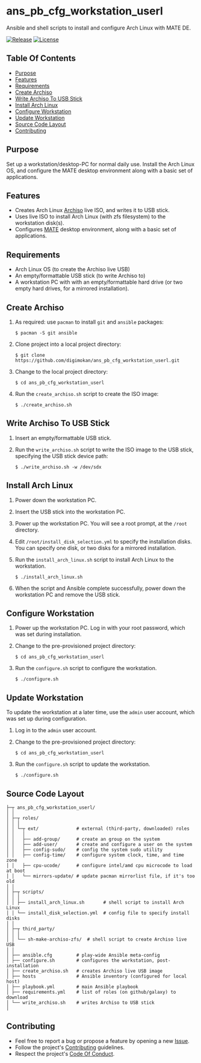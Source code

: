 # ans_pb_cfg_workstation_userl

Ansible and shell scripts to install and configure Arch Linux with MATE DE.

[![Release](https://img.shields.io/github/release/digimokan/ans_pb_cfg_workstation_userl.svg?label=release)](https://github.com/digimokan/ans_pb_cfg_workstation_userl/releases/latest "Latest Release Notes")
[![License](https://img.shields.io/badge/license-MIT-blue.svg?label=license)](LICENSE.txt "Project License")

## Table Of Contents

* [Purpose](#purpose)
* [Features](#features)
* [Requirements](#requirements)
* [Create Archiso](#create-archiso)
* [Write Archiso To USB Stick](#write-archiso-to-usb-stick)
* [Install Arch Linux](#install-arch-linux)
* [Configure Workstation](#configure-workstation)
* [Update Workstation](#update-workstation)
* [Source Code Layout](#source-code-layout)
* [Contributing](#contributing)

## Purpose

Set up a workstation/desktop-PC for normal daily use. Install the Arch Linux
OS, and configure the MATE desktop environment along with a basic set of
applications.

## Features

* Creates Arch Linux [Archiso](https://wiki.archlinux.org/index.php/Archiso)
  live ISO, and writes it to USB stick.
* Uses live ISO to install Arch Linux (with zfs filesystem) to the workstation
  disk(s).
* Configures [MATE](https://wiki.archlinux.org/index.php/MATE) desktop
  environment, along with a basic set of applications.

## Requirements

* Arch Linux OS (to create the Archiso live USB)
* An empty/formattable USB stick (to write Archiso to)
* A workstation PC with with an empty/formattable hard drive (or two empty hard
  drives, for a mirrored installation).

## Create Archiso

1. As required: use `pacman` to install `git` and `ansible` packages:

   ```shell
   $ pacman -S git ansible
   ```

2. Clone project into a local project directory:

   ```shell
   $ git clone https://github.com/digimokan/ans_pb_cfg_workstation_userl.git
   ```

3. Change to the local project directory:

   ```shell
   $ cd ans_pb_cfg_workstation_userl
   ```

4. Run the `create_archiso.sh` script to create the ISO image:

   ```shell
   $ ./create_archiso.sh
   ```

## Write Archiso To USB Stick

1. Insert an empty/formattable USB stick.

2. Run the `write_archiso.sh` script to write the ISO image to the USB stick,
   specifying the USB stick device path:

   ```shell
   $ ./write_archiso.sh -w /dev/sdx
   ```

## Install Arch Linux

1. Power down the workstation PC.

2. Insert the USB stick into the workstation PC.

3. Power up the workstation PC. You will see a root prompt, at the `/root`
   directory.

4. Edit `/root/install_disk_selection.yml` to specify the installation disks.
   You can specify one disk, or two disks for a mirrored installation.

5. Run the `install_arch_linux.sh` script to install Arch Linux to the
   workstation.

   ```shell
   $ ./install_arch_linux.sh
   ```

6. When the script and Ansible complete successfully, power down the workstation
   PC and remove the USB stick.

## Configure Workstation

1. Power up the workstation PC. Log in with your root password, which was set
   during installation.

2. Change to the pre-provisioned project directory:

   ```shell
   $ cd ans_pb_cfg_workstation_userl
   ```

3. Run the `configure.sh` script to configure the workstation.

   ```shell
   $ ./configure.sh
   ```

## Update Workstation

To update the workstation at a later time, use the `admin` user account, which
was set up during configuration.

1. Log in to the `admin` user account.

2. Change to the pre-provisioned project directory:

   ```shell
   $ cd ans_pb_cfg_workstation_userl
   ```

3. Run the `configure.sh` script to update the workstation.

   ```shell
   $ ./configure.sh
   ```

## Source Code Layout

```
├─┬ ans_pb_cfg_workstation_userl/
│ │
│ ├─┬ roles/
│ │ │
│ │ └─┬ ext/              # external (third-party, downloaded) roles
│ │   │
│ │   ├── add-group/      # create an group on the system
│ │   ├── add-user/       # create and configure a user on the system
│ │   ├── config-sudo/    # config the system sudo utility
│ │   ├── config-time/    # configure system clock, time, and time zone
│ │   ├── cpu-ucode/      # configure intel/amd cpu microcode to load at boot
│ │   └── mirrors-update/ # update pacman mirrorlist file, if it's too old
│ │
│ ├─┬ scripts/
│ │ │
│ │ ├── install_arch_linux.sh       # shell script to install Arch Linux
│ │ └── install_disk_selection.yml  # config file to specify install disks
│ │
│ ├─┬ third_party/
│ │ │
│ │ └── sh-make-archiso-zfs/  # shell script to create Archiso live USB
│ │
│ ├── ansible.cfg         # play-wide Ansible meta-config
│ ├── configure.sh        # configures the workstation, post-installation
│ ├── create_archiso.sh   # creates Archiso live USB image
│ ├── hosts               # Ansible inventory (configured for local host)
│ ├── playbook.yml        # main Ansible playbook
│ ├── requirements.yml    # list of roles (on github/galaxy) to download
│ └── write_archiso.sh    # writes Archiso to USB stick
│
```

## Contributing

* Feel free to report a bug or propose a feature by opening a new
  [Issue](https://github.com/digimokan/ans_pb_cfg_workstation_userl/issues).
* Follow the project's [Contributing](CONTRIBUTING.md) guidelines.
* Respect the project's [Code Of Conduct](CODE_OF_CONDUCT.md).

